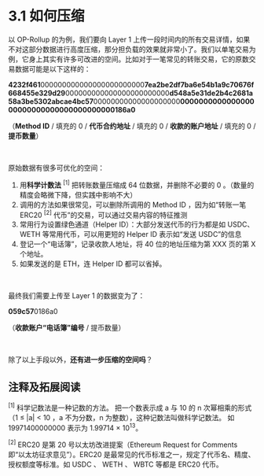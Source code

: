 # 3.1 如何压缩

以 OP-Rollup 的为例，我们要向 Layer 1 上传一段时间内的所有交易详情，如果不对这部分数据进行高度压缩，那分担负载的效果就非常小了。我们以单笔交易为例，它身上其实有许多可改进的空间。比如对于一笔常见的转账交易，它的原数交易数据可能是以下这样的：

**4232f461**000000000000000000000000**7ea2be2df7ba6e54b1a9c70676f668455e329d29**000000000000000000000000**d548a5e31de2b4c2681a58a3be5302abcae4bc57**00000000000000000000**000000000000000000000000000000000000000186a0**

（**Method ID** / 填充的 0 / **代币合约地址** / 填充的 0 / **收款的账户地址** / 填充的 0 / **提币数量**）

&nbsp;

原始数据有很多可优化的空间：

1. 用**科学计数法** <sup>[1]</sup> 把转账数量压缩成 64 位数据，并删除不必要的 0 。（数量的精度会略微下降，但实践中影响不大）
2. 调用的方法如果很常见，可以删除所调用的 Method ID ，因为如“转账一笔 ERC20 <sup>[2]</sup> 代币”的交易，可以通过交易内容的特征推测
3. 常用行为设置绿色通道（Helper ID）：大部分发送代币的行为都是如 USDC、WETH 等常用代币，可以用更短的 Helper ID 表示如“发送 USDC”的信息
4. 登记一个“电话簿”，记录收款人地址，将 40 位的地址压缩为第 XXX 页的第 X 个地址。
5. 如果发送的是 ETH，连 Helper ID 都可以省掉。

&nbsp;

最终我们需要上传至 Layer 1 的数据变为了：

**059c57**0186a0

（**收款账户“电话簿”编号** / 提币数量）

&nbsp;

 <CompressText />

除了以上手段以外，**还有进一步压缩的空间吗**？

## 注释及拓展阅读

<sup>[1]</sup> 科学记数法是一种记数的方法。 把一个数表示成 a 与 10 的 n 次幂相乘的形式（1 ≤ |a| < 10 ，a 不为分数，n 为整数），这种记数法叫做科学记数法。 如 19971400000000 表示为 1.99714 × 10<sup>13</sup>。

<sup>[2]</sup> ERC20 是第 20 号以太坊改进提案（Ethereum Request for Comments 即“以太坊征求意见”）。ERC20 是最常见的代币标准之一，规定了代币名、精度、授权额度等标准。如 USDC 、 WETH 、 WBTC 等都是 ERC20 代币。
